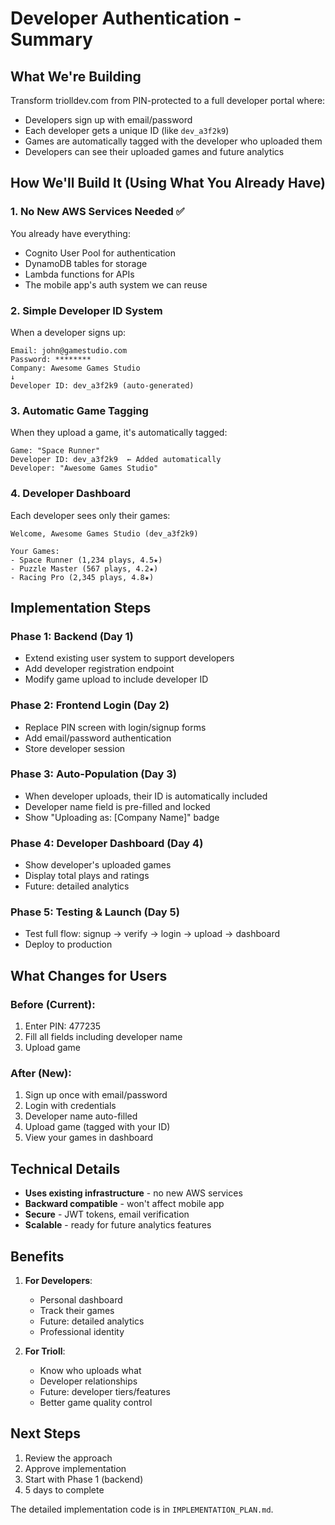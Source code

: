 # Developer Authentication - Summary

## What We're Building

Transform triolldev.com from PIN-protected to a full developer portal where:
- Developers sign up with email/password
- Each developer gets a unique ID (like `dev_a3f2k9`)
- Games are automatically tagged with the developer who uploaded them
- Developers can see their uploaded games and future analytics

## How We'll Build It (Using What You Already Have)

### 1. **No New AWS Services Needed** ✅
You already have everything:
- Cognito User Pool for authentication
- DynamoDB tables for storage
- Lambda functions for APIs
- The mobile app's auth system we can reuse

### 2. **Simple Developer ID System**
When a developer signs up:
```
Email: john@gamestudio.com
Password: ********
Company: Awesome Games Studio
↓
Developer ID: dev_a3f2k9 (auto-generated)
```

### 3. **Automatic Game Tagging**
When they upload a game, it's automatically tagged:
```
Game: "Space Runner"
Developer ID: dev_a3f2k9  ← Added automatically
Developer: "Awesome Games Studio"
```

### 4. **Developer Dashboard**
Each developer sees only their games:
```
Welcome, Awesome Games Studio (dev_a3f2k9)

Your Games:
- Space Runner (1,234 plays, 4.5★)
- Puzzle Master (567 plays, 4.2★)
- Racing Pro (2,345 plays, 4.8★)
```

## Implementation Steps

### Phase 1: Backend (Day 1)
- Extend existing user system to support developers
- Add developer registration endpoint
- Modify game upload to include developer ID

### Phase 2: Frontend Login (Day 2)
- Replace PIN screen with login/signup forms
- Add email/password authentication
- Store developer session

### Phase 3: Auto-Population (Day 3)
- When developer uploads, their ID is automatically included
- Developer name field is pre-filled and locked
- Show "Uploading as: [Company Name]" badge

### Phase 4: Developer Dashboard (Day 4)
- Show developer's uploaded games
- Display total plays and ratings
- Future: detailed analytics

### Phase 5: Testing & Launch (Day 5)
- Test full flow: signup → verify → login → upload → dashboard
- Deploy to production

## What Changes for Users

### Before (Current):
1. Enter PIN: 477235
2. Fill all fields including developer name
3. Upload game

### After (New):
1. Sign up once with email/password
2. Login with credentials
3. Developer name auto-filled
4. Upload game (tagged with your ID)
5. View your games in dashboard

## Technical Details

- **Uses existing infrastructure** - no new AWS services
- **Backward compatible** - won't affect mobile app
- **Secure** - JWT tokens, email verification
- **Scalable** - ready for future analytics features

## Benefits

1. **For Developers**:
   - Personal dashboard
   - Track their games
   - Future: detailed analytics
   - Professional identity

2. **For Trioll**:
   - Know who uploads what
   - Developer relationships
   - Future: developer tiers/features
   - Better game quality control

## Next Steps

1. Review the approach
2. Approve implementation
3. Start with Phase 1 (backend)
4. 5 days to complete

The detailed implementation code is in `IMPLEMENTATION_PLAN.md`.